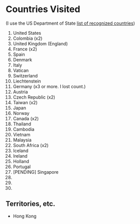 # Countries Visited

(I use the US Department of State [list of recognized countries](http://www.state.gov/misc/list/index.htm))

1. United States
2. Colombia (x2)
3. United Kingdom (England)
4. France (x2)
5. Spain
6. Denmark
7. Italy
8. Vatican
9. Switzerland
10. Liechtenstein
11. Germany (x3 or more. I lost count.)
12. Austria 
13. Czech Republic (x2)
14. Taiwan (x2)
15. Japan
16. Norway
17. Canada (x2)
28. Thailand
19. Cambodia
20. Vietnam
21. Malaysia
22. South Africa (x2)
23. Iceland
24. Ireland
25. Holland
26. Portugal
27. [PENDING] Singapore 
28.
29.
30.


## Territories, etc.
* Hong Kong
